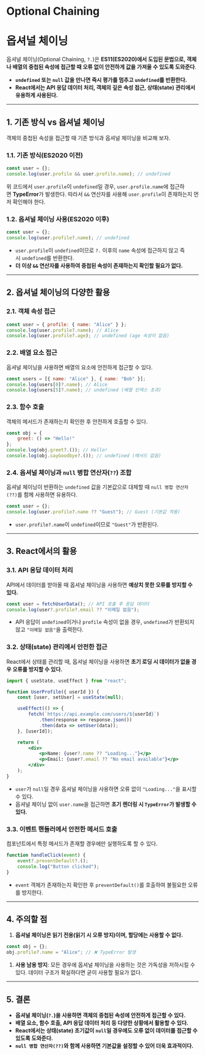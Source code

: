 # Optional Chaining

# 옵셔널 체이닝

옵셔널 체이닝(Optional Chaining, `?.`)은 **ES11(ES2020)에서 도입된 문법으로, 객체나 배열의 중첩된 속성에 접근할 때 오류 없이 안전하게 값을 가져올 수 있도록 도와준다**.

- **`undefined` 또는 `null` 값을 만나면 즉시 평가를 멈추고 `undefined`를 반환한다.**
- **React에서는 API 응답 데이터 처리, 객체의 깊은 속성 접근, 상태(state) 관리에서 유용하게 사용된다.**

---

## 1. 기존 방식 vs 옵셔널 체이닝

객체의 중첩된 속성을 접근할 때 기존 방식과 옵셔널 체이닝을 비교해 보자.

### 1.1. 기존 방식(ES2020 이전)

```jsx
const user = {};
console.log(user.profile && user.profile.name); // undefined
```

위 코드에서 `user.profile`이 `undefined`일 경우, `user.profile.name`에 접근하면 **TypeError**가 발생한다. 따라서 `&&` 연산자를 사용해 `user.profile`이 존재하는지 먼저 확인해야 한다.

### 1.2. 옵셔널 체이닝 사용(ES2020 이후)

```jsx
const user = {};
console.log(user.profile?.name); // undefined
```

- `user.profile`이 `undefined`이므로 `?.` 이후의 `name` 속성에 접근하지 않고 즉시 `undefined`를 반환한다.
- **더 이상 `&&` 연산자를 사용하여 중첩된 속성이 존재하는지 확인할 필요가 없다.**

---

## 2. 옵셔널 체이닝의 다양한 활용

### 2.1. 객체 속성 접근

```jsx
const user = { profile: { name: "Alice" } };
console.log(user.profile?.name); // Alice
console.log(user.profile?.age); // undefined (age 속성이 없음)
```

### 2.2. 배열 요소 접근

옵셔널 체이닝을 사용하면 배열의 요소에 안전하게 접근할 수 있다.

```jsx
const users = [{ name: "Alice" }, { name: "Bob" }];
console.log(users[0]?.name); // Alice
console.log(users[5]?.name); // undefined (배열 인덱스 초과)
```

### 2.3. 함수 호출

객체의 메서드가 존재하는지 확인한 후 안전하게 호출할 수 있다.

```jsx
const obj = {
    greet: () => "Hello!"
};
console.log(obj.greet?.()); // Hello!
console.log(obj.sayGoodbye?.()); // undefined (메서드 없음)
```

### 2.4. 옵셔널 체이닝과 `null` 병합 연산자(`??`) 조합

옵셔널 체이닝이 반환하는 `undefined` 값을 기본값으로 대체할 때 `null 병합 연산자(??)`를 함께 사용하면 유용하다.

```jsx
const user = {};
console.log(user.profile?.name ?? "Guest"); // Guest (기본값 적용)
```

- `user.profile?.name`이 `undefined`이므로 `"Guest"`가 반환된다.

---

## 3. React에서의 활용

### 3.1. API 응답 데이터 처리

API에서 데이터를 받아올 때 옵셔널 체이닝을 사용하면 **예상치 못한 오류를 방지할 수 있다.**

```jsx
const user = fetchUserData(); // API 호출 후 응답 데이터
console.log(user?.profile?.email ?? "이메일 없음");
```

- API 응답이 `undefined`이거나 `profile` 속성이 없을 경우, `undefined`가 반환되지 않고 `"이메일 없음"`을 출력한다.

### 3.2. 상태(state) 관리에서 안전한 접근

React에서 상태를 관리할 때, 옵셔널 체이닝을 사용하면 **초기 로딩 시 데이터가 없을 경우 오류를 방지할 수 있다.**

```jsx
import { useState, useEffect } from "react";

function UserProfile({ userId }) {
    const [user, setUser] = useState(null);

    useEffect(() => {
        fetch(`https://api.example.com/users/${userId}`)
            .then(response => response.json())
            .then(data => setUser(data));
    }, [userId]);

    return (
        <div>
            <p>Name: {user?.name ?? "Loading..."}</p>
            <p>Email: {user?.email ?? "No email available"}</p>
        </div>
    );
}
```

- `user`가 `null`일 경우 옵셔널 체이닝을 사용하면 오류 없이 `"Loading..."`을 표시할 수 있다.
- 옵셔널 체이닝 없이 `user.name`을 접근하면 **초기 렌더링 시 `TypeError`가 발생할 수 있다.**

### 3.3. 이벤트 핸들러에서 안전한 메서드 호출

컴포넌트에서 특정 메서드가 존재할 경우에만 실행하도록 할 수 있다.

```jsx
function handleClick(event) {
    event?.preventDefault?.();
    console.log("Button clicked");
}
```

- `event` 객체가 존재하는지 확인한 후 `preventDefault()`를 호출하여 불필요한 오류를 방지한다.

---

## 4. 주의할 점

1. **옵셔널 체이닝은 읽기 전용(읽기 시 오류 방지)이며, 할당에는 사용할 수 없다.**

```jsx
const obj = {};
obj.profile?.name = "Alice"; // ❌ TypeError 발생
```

1. **사용 남용 방지**: 모든 경우에 옵셔널 체이닝을 사용하는 것은 가독성을 저하시킬 수 있다. 데이터 구조가 확실하다면 굳이 사용할 필요가 없다.

---

## 5. 결론

- **옵셔널 체이닝(`?.`)을 사용하면 객체의 중첩된 속성에 안전하게 접근할 수 있다.**
- **배열 요소, 함수 호출, API 응답 데이터 처리 등 다양한 상황에서 활용할 수 있다.**
- **React에서는 상태(state) 초기값이 `null`일 경우에도 오류 없이 데이터를 접근할 수 있도록 도와준다.**
- **`null 병합 연산자(??)`와 함께 사용하면 기본값을 설정할 수 있어 더욱 효과적이다.**